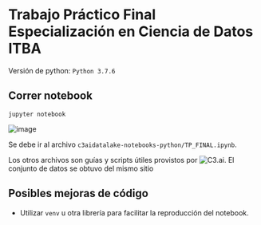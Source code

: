 # Trabajo Práctico Final Especialización en Ciencia de Datos ITBA

Versión de python: `Python 3.7.6`

## Correr notebook

```
jupyter notebook
```

![image](https://user-images.githubusercontent.com/13668861/110550957-6859a800-8113-11eb-832d-0403b2b99eb7.png)

Se debe ir al archivo `c3aidatalake-notebooks-python/TP_FINAL.ipynb`.

Los otros archivos son guías y scripts útiles provistos por ![C3.ai](http://c3.ai/). El conjunto de datos se obtuvo del mismo sitio


## Posibles mejoras de código

* Utilizar `venv` u otra librería para facilitar la reproducción del notebook.
